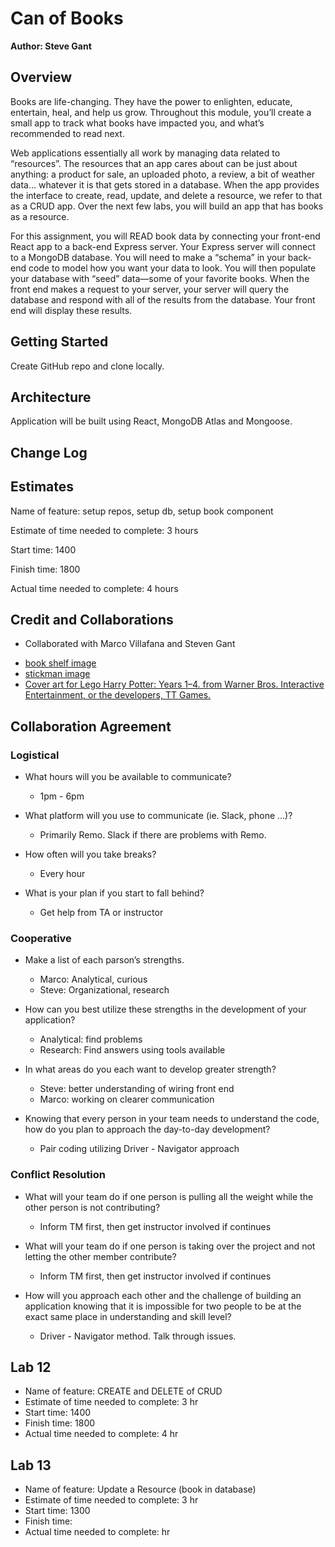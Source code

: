 # Can of Books

**Author: Steve Gant**

## Overview
Books are life-changing. They have the power to enlighten, educate, entertain, heal, and help us grow. Throughout this module, you’ll create a small app to track what books have impacted you, and what’s recommended to read next.

Web applications essentially all work by managing data related to “resources”. The resources that an app cares about can be just about anything: a product for sale, an uploaded photo, a review, a bit of weather data… whatever it is that gets stored in a database. When the app provides the interface to create, read, update, and delete a resource, we refer to that as a CRUD app. Over the next few labs, you will build an app that has books as a resource.

For this assignment, you will READ book data by connecting your front-end React app to a back-end Express server. Your Express server will connect to a MongoDB database. You will need to make a “schema” in your back-end code to model how you want your data to look. You will then populate your database with “seed” data—some of your favorite books. When the front end makes a request to your server, your server will query the database and respond with all of the results from the database. Your front end will display these results.

## Getting Started

Create GitHub repo and clone locally.

## Architecture

Application will be built using React, MongoDB Atlas and Mongoose.

## Change Log
<!-- Use this area to document the iterative changes made to your application as each feature is successfully implemented. Use time stamps. Here's an example:

01-01-2001 4:59pm - Application now has a fully-functional express server, with a GET route for the location resource. -->

## Estimates

Name of feature: setup repos, setup db, setup book component

Estimate of time needed to complete: 3 hours

Start time: 1400

Finish time: 1800

Actual time needed to complete: 4 hours

## Credit and Collaborations

- Collaborated with Marco Villafana and Steven Gant
+ [book shelf image](https://ychef.files.bbci.co.uk/976x549/p03gg1lc.jpg)
+ [stickman image](https://thumb.ac-illust.com/c7/c7451b519c84650c09058605676949a2_t.jpeg)
+ [Cover art for Lego Harry Potter: Years 1–4. from Warner Bros. Interactive Entertainment, or the developers, TT Games. ](https://upload.wikimedia.org/wikipedia/en/9/96/Lego_potter_cover.jpg)

## Collaboration Agreement

### Logistical

- What hours will you be available to communicate?
  - 1pm - 6pm

- What platform will you use to communicate (ie. Slack, phone …)?
  - Primarily Remo. Slack if there are problems with Remo.

- How often will you take breaks?
  - Every hour

- What is your plan if you start to fall behind?
  - Get help from TA or instructor

### Cooperative

- Make a list of each parson’s strengths.
  - Marco: Analytical, curious
  - Steve: Organizational, research

- How can you best utilize these strengths in the development of your application?
  - Analytical: find problems
  - Research: Find answers using tools available

- In what areas do you each want to develop greater strength?
  - Steve: better understanding of wiring front end
  - Marco: working on clearer communication

- Knowing that every person in your team needs to understand the code, how do you plan to approach the day-to-day development?
  - Pair coding utilizing Driver - Navigator approach

### Conflict Resolution

- What will your team do if one person is pulling all the weight while the other person is not contributing?
  - Inform TM first, then get instructor involved if continues

- What will your team do if one person is taking over the project and not letting the other member contribute?
  - Inform TM first, then get instructor involved if continues

- How will you approach each other and the challenge of building an application knowing that it is impossible for two people to be at the exact same place in understanding and skill level?
  - Driver - Navigator method. Talk through issues.

## Lab 12

+ Name of feature: CREATE and DELETE of CRUD
+ Estimate of time needed to complete: 3 hr
+ Start time: 1400
+ Finish time: 1800
+ Actual time needed to complete: 4 hr

## Lab 13

+ Name of feature: Update a Resource (book in database)
+ Estimate of time needed to complete: 3 hr
+ Start time: 1300
+ Finish time: 
+ Actual time needed to complete:  hr